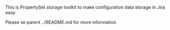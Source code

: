 This is PropertySet storage toolkit to make configuration data storage in Jira easy

Please se parent ../README.md for more information
